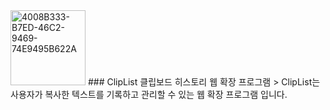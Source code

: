 <img width="120" height="auto" alt="4008B333-B7ED-46C2-9469-74E9495B622A" src="https://github.com/user-attachments/assets/2779970e-f848-45c1-946b-0d0c05906c65" />
### ClipList 클립보드 히스토리 웹 확장 프로그램
> ClipList는 사용자가 복사한 텍스트를 기록하고 관리할 수 있는 웹 확장 프로그램 입니다.

